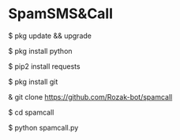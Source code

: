 # SpamSMS&Call

$ pkg update && upgrade

$ pkg install python

$ pip2 install requests

$ pkg install git

& git clone https://github.com/Rozak-bot/spamcall

$ cd spamcall

$ python spamcall.py
